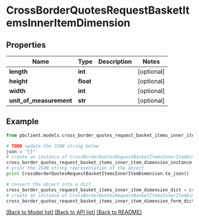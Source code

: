 # CrossBorderQuotesRequestBasketItemsInnerItemDimension


## Properties
Name | Type | Description | Notes
------------ | ------------- | ------------- | -------------
**length** | **int** |  | [optional] 
**height** | **float** |  | [optional] 
**width** | **int** |  | [optional] 
**unit_of_measurement** | **str** |  | [optional] 

## Example

```python
from pbclient.models.cross_border_quotes_request_basket_items_inner_item_dimension import CrossBorderQuotesRequestBasketItemsInnerItemDimension

# TODO update the JSON string below
json = "{}"
# create an instance of CrossBorderQuotesRequestBasketItemsInnerItemDimension from a JSON string
cross_border_quotes_request_basket_items_inner_item_dimension_instance = CrossBorderQuotesRequestBasketItemsInnerItemDimension.from_json(json)
# print the JSON string representation of the object
print CrossBorderQuotesRequestBasketItemsInnerItemDimension.to_json()

# convert the object into a dict
cross_border_quotes_request_basket_items_inner_item_dimension_dict = cross_border_quotes_request_basket_items_inner_item_dimension_instance.to_dict()
# create an instance of CrossBorderQuotesRequestBasketItemsInnerItemDimension from a dict
cross_border_quotes_request_basket_items_inner_item_dimension_form_dict = cross_border_quotes_request_basket_items_inner_item_dimension.from_dict(cross_border_quotes_request_basket_items_inner_item_dimension_dict)
```
[[Back to Model list]](../README.md#documentation-for-models) [[Back to API list]](../README.md#documentation-for-api-endpoints) [[Back to README]](../README.md)


